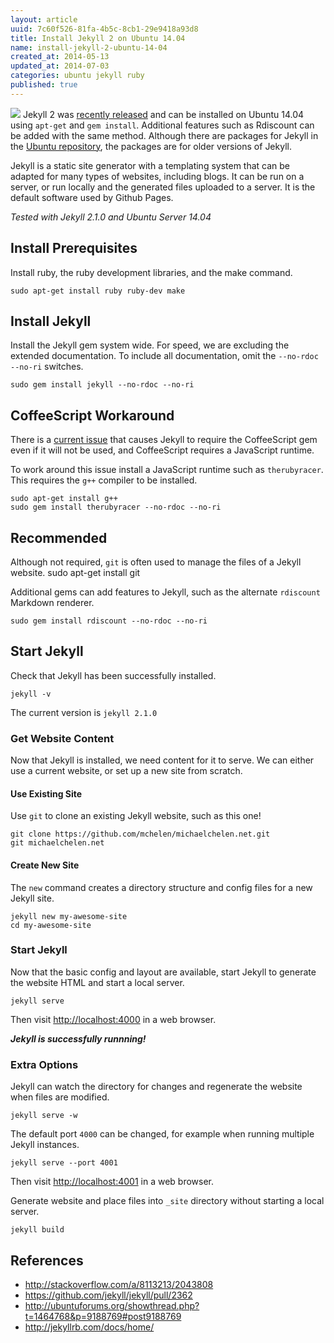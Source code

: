 ```yaml
---
layout: article
uuid: 7c60f526-81fa-4b5c-8cb1-29e9418a93d8
title: Install Jekyll 2 on Ubuntu 14.04
name: install-jekyll-2-ubuntu-14-04
created_at: 2014-05-13
updated_at: 2014-07-03
categories: ubuntu jekyll ruby
published: true
---
```

![](http://jekyllrb.com/img/logo-2x.png)
Jekyll 2 was [recently released][jekyll2] and can be installed on Ubuntu 14.04 using `apt-get` and `gem install`. Additional features such as Rdiscount can be added with the same method. Although there are packages for Jekyll in the [Ubuntu repository][ubunturepo], the packages are for older versions of Jekyll.

Jekyll is a static site generator with a templating system that can be adapted for many types of websites, including blogs. It can be run on a server, or run locally and the generated files uploaded to a server. It is the default software used by Github Pages.

*Tested with Jekyll 2.1.0 and Ubuntu Server 14.04*

[jekyll2]:http://jekyllrb.com/news/2014/05/06/jekyll-turns-2-0-0/
[ubunturepo]:http://packages.ubuntu.com/search?keywords=jekyll&searchon=names&suite=all&section=all

<!--more--> 

## Install Prerequisites ##

Install ruby, the ruby development libraries, and the make command.

    sudo apt-get install ruby ruby-dev make


## Install Jekyll ##
Install the Jekyll gem system wide. For speed, we are excluding the extended documentation. To include all documentation, omit the `--no-rdoc --no-ri` switches.

    sudo gem install jekyll --no-rdoc --no-ri


## CoffeeScript Workaround ##
There is a [current issue][issue] that causes Jekyll to require the CoffeeScript gem even if it will not be used, and CoffeeScript requires a JavaScript runtime.

[issue]:https://github.com/jekyll/jekyll/issues/2327

To work around this issue install a JavaScript runtime such as `therubyracer`. This requires the `g++` compiler to be installed. 

    sudo apt-get install g++
    sudo gem install therubyracer --no-rdoc --no-ri

## Recommended ##
Although not required, `git` is often used to manage the files of a Jekyll website.
    sudo apt-get install git

Additional gems can add features to Jekyll, such as the alternate `rdiscount` Markdown renderer.

    sudo gem install rdiscount --no-rdoc --no-ri

## Start Jekyll ##

Check that Jekyll has been successfully installed.

    jekyll -v

The current version is `jekyll 2.1.0`


### Get Website Content ###
Now that Jekyll is installed, we need content for it to serve. We can either use a current website, or set up a new site from scratch.

#### Use Existing Site ####
Use `git` to clone an existing Jekyll website, such as this one!

    git clone https://github.com/mchelen/michaelchelen.net.git
    git michaelchelen.net

#### Create New Site ####
The `new` command creates a directory structure and config files for a new Jekyll site.

    jekyll new my-awesome-site
    cd my-awesome-site 


### Start Jekyll ###
Now that the basic config and layout are available, start Jekyll to generate the website HTML and start a local server.

    jekyll serve

Then visit <http://localhost:4000> in a web browser.

***Jekyll is successfully runnning!***


### Extra Options ###
Jekyll can watch the directory for changes and regenerate the website when files are modified.

    jekyll serve -w
    
The default port `4000` can be changed, for example when running multiple Jekyll instances.

    jekyll serve --port 4001
Then visit <http://localhost:4001> in a web browser.

Generate website and place files into `_site` directory without starting a local server.

    jekyll build







References
----
* <http://stackoverflow.com/a/8113213/2043808>
* <https://github.com/jekyll/jekyll/pull/2362>
* <http://ubuntuforums.org/showthread.php?t=1464768&p=9188769#post9188769>
* <http://jekyllrb.com/docs/home/>
